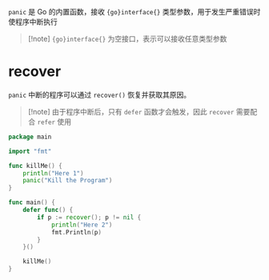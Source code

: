 `panic` 是 Go 的内置函数，接收 `{go}interface{}` 类型参数，用于发生严重错误时使程序中断执行

> [!note] `{go}interface{}` 为空接口，表示可以接收任意类型参数

# recover

`panic` 中断的程序可以通过 `recover()` 恢复并获取其原因。

> [!note] 由于程序中断后，只有 `defer` 函数才会触发，因此 `recover` 需要配合 `refer` 使用

```go
package main

import "fmt"

func killMe() {
	println("Here 1")
	panic("Kill the Program")
}

func main() {
	defer func() {
		if p := recover(); p != nil {
			println("Here 2")
			fmt.Println(p)
		}
	}()

	killMe()
}
```